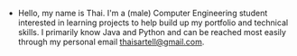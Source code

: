 - Hello, my name is Thai. I'm a (male) Computer Engineering student interested in learning projects to help build up my portfolio and technical skills. I primarily know Java and Python and can be reached most easily through my personal email thaisartell@gmail.com.

<!---
thaisartell/thaisartell is a ✨ special ✨ repository because its `README.md` (this file) appears on your GitHub profile.
You can click the Preview link to take a look at your changes.
--->
